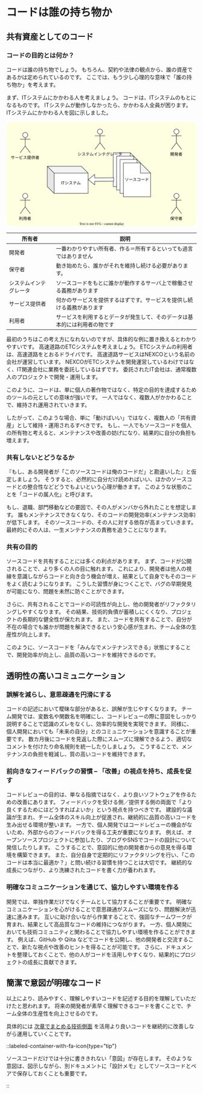 # コードは誰の持ち物か

## 共有資産としてのコード

### コードの目的とは何か？

コードは誰の持ち物でしょう。
もちろん、契約や法律の観点から、誰の資産であるかは定められているのです。
ここでは、もう少し心理的な意味で「誰の持ち物か」を考えます。

まず、ITシステムにかかわる人を考えましょう。
コードは、ITシステムのもとになるものです。
ITシステムが動作しなかったら、かかわる人全員が困ります。
ITシステムにかかわる人を図に示しました。

![コードの所有者モデル](../../assets/img/emotional_public-property_property_model.drawio.svg)

| 所有者                 | 説明                                                                       |
| ---------------------- | -------------------------------------------------------------------------- |
| 開発者                 | 一番わかりやすい所有者、作る＝所有するといっても過言ではありません         |
| 保守者                 | 動き始めたら、誰かがそれを維持し続ける必要があります。                     |
| システムインテグレータ | ソースコードをもとに誰かが動作するサーバ上で稼働させる義務があります       |
| サービス提供者         | 何かのサービスを提供するはずです。サービスを提供し続ける義務があります     |
| 利用者                 | サービスを利用するとデータが発生して、そのデータは基本的には利用者の物です |

最初のうちはこの考え方になれないのですが、具体的な例に置き換えるとわかりやすいです。
高速道路のETCシステムを考えましょう。
ETCシステムの利用者は、高速道路をとおるドライバです。
高速道路サービスはNEXCOという名前の会社が運営しています。
NEXCOがETCシステムを開発運営しているわけではなく、IT関連会社に業務を委託しているはずです。
委託されたIT会社は、通常複数人のプロジェクトで開発・運用します。

このように、コードは、単に個人の著作物ではなく、特定の目的を達成するためのツールの元としての意味が強いです。
一人ではなく、複数人がかかわることで、維持され運用されていきます。

したがって、このような場合、単に「動けばいい」ではなく、複数人の「共有資産」として維持・運用されるすべきです。
もし、一人でもソースコードを個人の所有物と考えると、メンテナンスや改善の妨げになり、結果的に自分の負担も増えます。

### 共有しないとどうなるか

『もし、ある開発者が「このソースコードは俺のコードだ」と勘違いした』と仮定しましょう。
そうすると、必然的に自分だけ読めればいい、ほかのソースコードとの整合性などどうでもよいという心理が働きます。
このような状態のことを「コードの属人化」と呼びます。

もし、退職、部門移動などの要因で、その人がメンバから外れたことを想定します。
誰もメンテナンスできなくなり、そのコードの開発効率(メンテナンス効率)が低下します。
そのソースコードの、その人に対する依存が高まっていきます。
最終的にその人は、一生メンテナンスの責務を追うことになります。

### 共有の目的

ソースコードを共有することには多くの利点があります。
まず、コードが公開されることで、より多くの人の目に触れます。
これにより、開発者は他人の視線を意識しながらコードと向き合う機会が増え、結果として自身でもそのコードをよく読むようになります。
こうした習慣が身につくことで、バグの早期発見が可能になり、問題を未然に防ぐことができます。

さらに、共有されることでコードの可読性が向上し、他の開発者がリファクタリングしやすくなります。
その結果、技術的負債が蓄積しにくくなり、プロジェクトの長期的な健全性が保たれます。
また、コードを共有することで、自分が不在の場合でも誰かが問題を解決できるという安心感が生まれ、チーム全体の生産性が向上します。

このように、ソースコードを「みんなでメンテナンスできる」状態にすることで、開発効率が向上し、品質の高いコードを維持できるのです。

## 透明性の高いコミュニケーション

### 誤解を減らし、意思疎通を円滑にする

コードの記述において曖昧な部分があると、誤解が生じやすくなります。
チーム開発では、変数名や関数名を明確にし、コードレビューの際に意図をしっかり説明することで認識のズレをなくし、効率的な開発を実現できます。
同様に、個人開発においても「未来の自分」とのコミュニケーションを意識することが重要です。
数カ月後にコードを見返した際にスムーズに理解できるよう、適切なコメントを付けたり命名規則を統一したりしましょう。
こうすることで、メンテナンスの負担を軽減し、質の高いコードを維持できます。

### 前向きなフィードバックの習慣 – 「改善」の視点を持ち、成長を促す

コードレビューの目的は、単なる指摘ではなく、より良いソフトウェアを作るための改善にあります。
フィードバックを受ける側／提供する側の両面で「より良くするためにはどうすればよいか」という視点を持つべきです。
建設的な議論が生まれ、チーム全体のスキル向上が促進され、継続的に品質の高いコードを生み出せる環境が整います。
一方で、個人開発ではコードレビューの機会がないため、外部からのフィードバックを得る工夫が重要になります。
例えば、オープンソースプロジェクトに参加したり、ブログやSNSでコードの設計について発信したりします。
こうすることで、意図的に他の開発者からの意見を得る環境を構築できます。
また、自分自身で定期的にリファクタリングを行い、「このコードは本当に最適か？」と問い続ける習慣を持つことは大切です。
継続的な成長につながり、より洗練されたコードを書く力が養われます。

### 明確なコミュニケーションを通じて、協力しやすい環境を作る

開発では、単独作業だけでなくチームとして協力することが重要です。
明確なコミュニケーションを心がけることで意思疎通がスムーズになり、問題解決が迅速に進みます。
互いに助け合いながら作業することで、強固なチームワークが育まれ、結果として高品質なコードの維持につながります。
一方、個人開発においても技術コミュニティと関わることで協力しやすい環境を作ることができます。
例えば、GitHub や Qiita などでコードを公開し、他の開発者と交流することで、新たな視点や改善のヒントを得ることが可能です。
さらに、ドキュメントを整理しておくことで、他の人がコードを活用しやすくなり、結果的にプロジェクトの成長に貢献できます。

## 簡潔で意図が明確なコード

以上により、読みやすく、理解しやすいコードを記述する目的を理解していただけたと思われます。
将来の開発者が素早く理解できるコードを書くことで、チーム全体の生産性を向上させるのです。

具体的には
[次章でまとめる技術側面](../technical/)
を活用より良いコードを継続的に改善しながら運用していくことです。

::labeled-container-with-fa-icon{type="tip"}

ソースコードだけでは十分に書ききれない「意図」が存在します。
そのような意図は、図示しながら、別ドキュメントに「設計メモ」としてソースコードとペアで保存しておくことも重要です。

::

